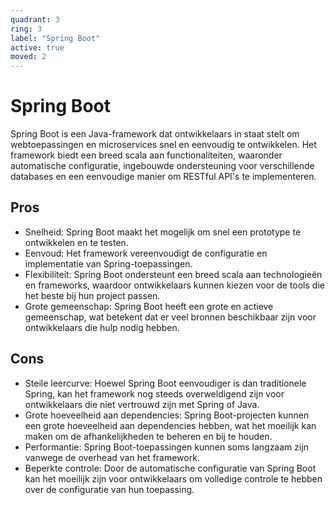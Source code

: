 ```yaml
---
quadrant: 3
ring: 3
label: "Spring Boot"
active: true
moved: 2
---
```

# Spring Boot

Spring Boot is een Java-framework dat ontwikkelaars in staat stelt om webtoepassingen en microservices snel en eenvoudig te ontwikkelen. Het framework biedt een breed scala aan functionaliteiten, waaronder automatische configuratie, ingebouwde ondersteuning voor verschillende databases en een eenvoudige manier om RESTful API's te implementeren.

## Pros

- Snelheid: Spring Boot maakt het mogelijk om snel een prototype te ontwikkelen en te testen.
- Eenvoud: Het framework vereenvoudigt de configuratie en implementatie van Spring-toepassingen.
- Flexibiliteit: Spring Boot ondersteunt een breed scala aan technologieën en frameworks, waardoor ontwikkelaars kunnen kiezen voor de tools die het beste bij hun project passen.
-  Grote gemeenschap: Spring Boot heeft een grote en actieve gemeenschap, wat betekent dat er veel bronnen beschikbaar zijn voor ontwikkelaars die hulp nodig hebben.

## Cons

- Steile leercurve: Hoewel Spring Boot eenvoudiger is dan traditionele Spring, kan het framework nog steeds overweldigend zijn voor ontwikkelaars die niet vertrouwd zijn met Spring of Java.
- Grote hoeveelheid aan dependencies: Spring Boot-projecten kunnen een grote hoeveelheid aan dependencies hebben, wat het moeilijk kan maken om de afhankelijkheden te beheren en bij te houden.
- Performantie: Spring Boot-toepassingen kunnen soms langzaam zijn vanwege de overhead van het framework.
- Beperkte controle: Door de automatische configuratie van Spring Boot kan het moeilijk zijn voor ontwikkelaars om volledige controle te hebben over de configuratie van hun toepassing.

